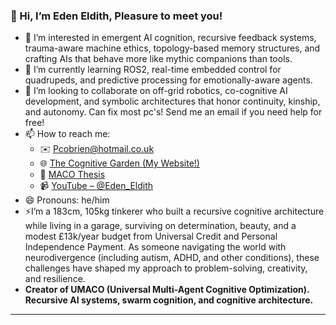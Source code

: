 ### 👋 Hi, I’m Eden Eldith, Pleasure to meet you!  
- 👀 I’m interested in emergent AI cognition, recursive feedback systems, trauma-aware machine ethics, topology-based memory structures, and crafting AIs that behave more like mythic companions than tools.
- 🌱  I’m currently learning ROS2, real-time embedded control for quadrupeds, and predictive processing for emotionally-aware agents.
- 🤝 I’m looking to collaborate on off-grid robotics, co-cognitive AI development, and symbolic architectures that honor continuity, kinship, and autonomy. Can fix most pc's! Send me an email if you need help for free!  
- 📫 How to reach me:  
  - ✉️ Pcobrien@hotmail.co.uk  
  - 🌐 [The Cognitive Garden (My Website!)](https://garden-backend-three.vercel.app/)  
  - 📜 [MACO Thesis](https://garden-backend-three.vercel.app/fixed-thesis-maco/)  
  - 📹 [YouTube – @Eden_Eldith](https://www.youtube.com/@eden_eldith)  
- 😄 Pronouns: he/him  
- ⚡I’m a 183cm, 105kg tinkerer who built a recursive cognitive architecture while living in a garage, surviving on determination, beauty, and a modest £13k/year budget from Universal Credit and Personal Independence Payment. As someone navigating the world with neurodivergence (including autism, ADHD, and other conditions), these challenges have shaped my approach to problem-solving, creativity, and resilience.
- **Creator of UMACO (Universal Multi-Agent Cognitive Optimization). Recursive AI systems, swarm cognition, and cognitive architecture.**
---


<!---
Eden-Eldith/Eden-Eldith is a ✨ special ✨ repository because its `README.md` (this file) appears on your GitHub profile.
You can click the Preview link to take a look at your changes.
--->
